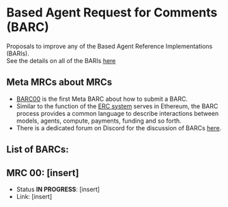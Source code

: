 # Based Agent Request for Comments (BARC)
Proposals to improve any of the Based Agent Reference Implementations (BARIs).  
See the details on all of the BARIs [here](https://github.com/Morlabs/BasedAgent/Docs/Based%20Agent%20Reference%20Implementations%20(BARI).md)

## Meta MRCs about MRCs
- [BARC00](https://github.com/MorpheusAIs/MRC/blob/main/MRC00.md) is the first Meta BARC about how to submit a BARC. 
- Similar to the function of the [ERC system](https://eips.ethereum.org/erc ) serves in Ethereum, the BARC process provides a common language to describe interactions between models, agents, compute, payments, funding and so forth.
- There is a dedicated forum on Discord for the discussion of BARCs [here](https://discord.com/channels/1251220927518216294/1265621325020528761).

## List of BARCs:

## MRC 00: [insert]
- Status **IN PROGRESS**: [insert]
- Link: [insert]
